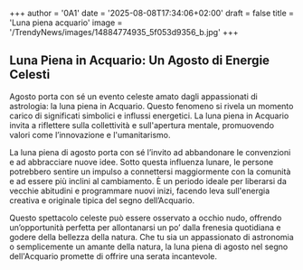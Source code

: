 +++
author = '0A1'
date = '2025-08-08T17:34:06+02:00'
draft = false
title = 'Luna piena acquario'
image = '/TrendyNews/images/14884774935_5f053d9356_b.jpg'
+++

## Luna Piena in Acquario: Un Agosto di Energie Celesti

Agosto porta con sé un evento celeste amato dagli appassionati di astrologia: la luna piena in Acquario. Questo fenomeno si rivela un momento carico di significati simbolici e influssi energetici. La luna piena in Acquario invita a riflettere sulla collettività e sull'apertura mentale, promuovendo valori come l’innovazione e l'umanitarismo.

La luna piena di agosto porta con sé l’invito ad abbandonare le convenzioni e ad abbracciare nuove idee. Sotto questa influenza lunare, le persone potrebbero sentire un impulso a connettersi maggiormente con la comunità e ad essere più inclini al cambiamento. È un periodo ideale per liberarsi da vecchie abitudini e programmare nuovi inizi, facendo leva sull'energia creativa e originale tipica del segno dell’Acquario.

Questo spettacolo celeste può essere osservato a occhio nudo, offrendo un’opportunità perfetta per allontanarsi un po’ dalla frenesia quotidiana e godere della bellezza della natura. Che tu sia un appassionato di astronomia o semplicemente un amante della natura, la luna piena di agosto nel segno dell'Acquario promette di offrire una serata incantevole.